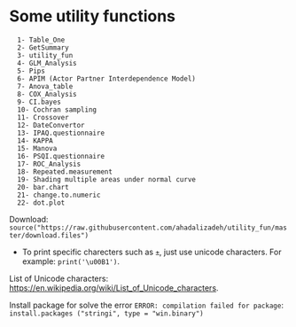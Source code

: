 # Some utility functions
      1- Table_One
      2- GetSummary
      3- utility_fun
      4- GLM_Analysis
      5- Pips
      6- APIM (Actor Partner Interdependence Model)
      7- Anova_table
      8- COX_Analysis
      9- CI.bayes
      10- Cochran sampling
      11- Crossover
      12- DateConvertor
      13- IPAQ.questionnaire
      14- KAPPA
      15- Manova
      16- PSQI.questionnaire
      17- ROC_Analysis
      18- Repeated.measurement
      19- Shading multiple areas under normal curve
      20- bar.chart
      21- change.to.numeric
      22- dot.plot



Download:     
`source("https://raw.githubusercontent.com/ahadalizadeh/utility_fun/master/download.files")`

* To print specific charecters such as `±`, just use unicode characters. For example: `print('\u00B1')`.

List of Unicode characters: https://en.wikipedia.org/wiki/List_of_Unicode_characters.

Install package for solve the error `ERROR: compilation failed for package`: `install.packages ("stringi", type = "win.binary")`

  
